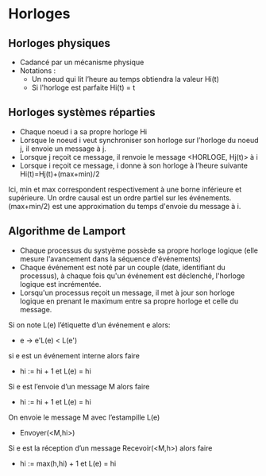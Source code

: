 # Horloges

## Horloges physiques

- Cadancé par un mécanisme physique
- Notations :
    - Un noeud qui lit lʼheure au temps obtiendra la valeur Hi(t)
    - Si l'horloge est parfaite Hi(t) = t

## Horloges systèmes réparties

- Chaque noeud i a sa propre horloge Hi
- Lorsque le noeud i veut synchroniser son horloge sur lʼhorloge du noeud j, il envoie un message <HORLOGE> à j.
- Lorsque j reçoit ce message, il renvoie le message <HORLOGE, Hj(t)> à i
- Lorsque i reçoit ce message, i donne à son horloge à l’heure suivante
Hi(t)=Hj(t)+(max+min)/2

Ici, min et max correspondent respectivement à une borne inférieure et supérieure. 
Un ordre causal est un ordre partiel sur les événements. (max+min/2) est une approximation du temps d'envoie du message à i.

## Algorithme de Lamport

- Chaque processus du systyème possède sa propre horloge logique (elle mesure l'avancement dans la séquence d'événements)
- Chaque événement est noté par un couple (date, identifiant du processus), à chaque fois qu'un événement est déclenché, l'horloge logique est incrémentée.
- Lorsqu'un processus reçoit un message, il met à jour son horloge logique en prenant le maximum entre sa propre horloge et celle du message.

Si on note L(e) lʼétiquette dʼun événement e alors:  
 - e -> e'L(e) < L(e')

si e est un événement interne alors faire
- hi := hi + 1 et L(e) = hi

Si e est lʼenvoie dʼun message M alors faire
- hi := hi + 1 et L(e) = hi

On envoie le message M avec lʼestampille L(e)
- Envoyer(<M,hi>)

Si e est la réception dʼun message Recevoir(<M,h>) alors faire 
- hi := max(h,hi) + 1 et L(e) = hi